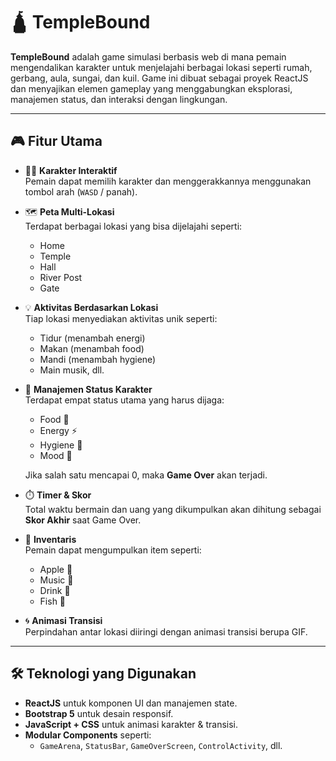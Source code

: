 # 🛕 TempleBound

**TempleBound** adalah game simulasi berbasis web di mana pemain mengendalikan karakter  untuk menjelajahi berbagai lokasi seperti rumah, gerbang, aula, sungai, dan kuil. Game ini dibuat sebagai proyek ReactJS dan menyajikan elemen gameplay yang menggabungkan eksplorasi, manajemen status, dan interaksi dengan lingkungan.

---

## 🎮 Fitur Utama

- 🧍‍♂️ **Karakter Interaktif**  
  Pemain dapat memilih karakter dan menggerakkannya menggunakan tombol arah (`WASD` / panah).

- 🗺️ **Peta Multi-Lokasi**  
  Terdapat berbagai lokasi yang bisa dijelajahi seperti:
  - Home
  - Temple
  - Hall
  - River Post
  - Gate

- 💡 **Aktivitas Berdasarkan Lokasi**  
  Tiap lokasi menyediakan aktivitas unik seperti:
  - Tidur (menambah energi)
  - Makan (menambah food)
  - Mandi (menambah hygiene)
  - Main musik, dll.

- 🧠 **Manajemen Status Karakter**  
  Terdapat empat status utama yang harus dijaga:
  - Food 🍗
  - Energy ⚡
  - Hygiene 🚿
  - Mood 🎵

  Jika salah satu mencapai 0, maka **Game Over** akan terjadi.

- ⏱️ **Timer & Skor**  
  Total waktu bermain dan uang yang dikumpulkan akan dihitung sebagai **Skor Akhir** saat Game Over.

- 🎒 **Inventaris**  
  Pemain dapat mengumpulkan item seperti:
  - Apple 🍎
  - Music 🎵
  - Drink 🥤
  - Fish 🎣

- 🌀 **Animasi Transisi**  
  Perpindahan antar lokasi diiringi dengan animasi transisi berupa GIF.

---

## 🛠️ Teknologi yang Digunakan

- **ReactJS** untuk komponen UI dan manajemen state.
- **Bootstrap 5** untuk desain responsif.
- **JavaScript + CSS** untuk animasi karakter & transisi.
- **Modular Components** seperti:
  - `GameArena`, `StatusBar`, `GameOverScreen`, `ControlActivity`, dll.